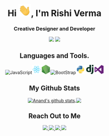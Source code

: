   <body>
    <!--Heading-->
    <h1 align="center">
      Hi
      <img
        src="https://raw.githubusercontent.com/ABSphreak/ABSphreak/master/gifs/Hi.gif"
        width="40px"
      />, I'm Rishi Verma
    </h1>
    <h3 align="center">Creative Designer and Developer</h3>
    <!--Visiters and followers-->
    <p align="center">
      <img
        src="https://visitor-badge.glitch.me/badge?page_id=thecoderishi.thecoderishi"
      />
      <img
        src="https://img.shields.io/github/followers/thecoderishi?style=social"
      />
    </p>
    <!--Language-->
    <h2 align="center">Languages and Tools.</h2>
    <p align="center">
     <p align="center">
         <img
          height="30"
          title="JavaScript"
          src="https://raw.githubusercontent.com/jmnote/z-icons/master/svg/javascript.svg"
      /><img
          height="30"
          title="ReactJS"
          src="https://raw.githubusercontent.com/github/explore/80688e429a7d4ef2fca1e82350fe8e3517d3494d/topics/react/react.png"
      /><img
          height="30"
          title="NodeJS"
          src="https://raw.githubusercontent.com/github/explore/80688e429a7d4ef2fca1e82350fe8e3517d3494d/topics/nodejs/nodejs.png"
      /><img
          height="30"
          title="BootStrap"
          src="https://raw.githubusercontent.com/jmnote/z-icons/master/svg/bootstrap.svg"
      /><img
          height="30"
          title="Python"
          src="https://raw.githubusercontent.com/devicons/devicon/c7d326b6009e60442abc35fa45706d6f30ee4c8e/icons/python/python-original.svg"
      /><img
          height="30"
          title="django"
          src="https://raw.githubusercontent.com/devicons/devicon/c7d326b6009e60442abc35fa45706d6f30ee4c8e/icons/django/django-plain.svg"
      /><img
          height="30"
          title="VS-Code"
          src="https://raw.githubusercontent.com/devicons/devicon/c7d326b6009e60442abc35fa45706d6f30ee4c8e/icons/visualstudio/visualstudio-plain.svg"
      />
    </p>
    </p>
    <!--Github Stats-->
    <h2 align="center">My Github Stats</h2>
    <p align="center">
      <a href="https://github.com/thecoderishi/github-readme-stats">
        <img
          align="center"
          src="https://github-readme-stats.vercel.app/api?username=thecoderishi&show_icons=true&include_all_commits=true&theme=dark&count_private=true&custom_title=thecoderishi's Github Stats&include_all_commits=True"
          alt="Anand's github stats"
        />
      </a>
      <a href="https://github.com/thecoderishi/github-readme-stats">
        <img
          align="center"
          src="https://github-readme-stats.vercel.app/api/top-langs/?username=thecoderishi&layout=compact&theme=radical&"
        />
      </a>
    </p>
    <!--Social Medias-->
    <h2 align="center">Reach Out to Me</h2>
    <p align="center">
      <a href="https://www.linkedin.com/in/thecoderishi" title="LinkedIn">
        <img
          height="30px"
          src="https://www.flaticon.com/svg/vstatic/svg/174/174857.svg?token=exp=1618819777~hmac=765db6f06cc469ff05a7aedb44fc7e8a"
        />
      </a>
      <a href="https://twitter.com/versionzer0" title="Twitter">
        <img
          margin-right="5px"
          height="30px"
          src="https://www.flaticon.com/svg/vstatic/svg/1409/1409937.svg?token=exp=1618819750~hmac=353dd257b39ed87aaf1835fca895488d"
        />
      </a>
      <a href="https://twitter.com/versionzer0" title="Instagram">
        <img
          height="30px"
          src="https://www.flaticon.com/svg/vstatic/svg/2111/2111463.svg?token=exp=1618819621~hmac=c68d21502e5d81c3a9d497d7af2944d6"
        />
      </a>
      <a href="mailto:rishirverma512@gmail.com" title="Gmail">
        <img
          height="30px"
          src="https://www.flaticon.com/svg/vstatic/svg/732/732200.svg?token=exp=1618820086~hmac=f2ac152dc52bf06889b4f0200f15791f"
        />
      </a>
    </p>

